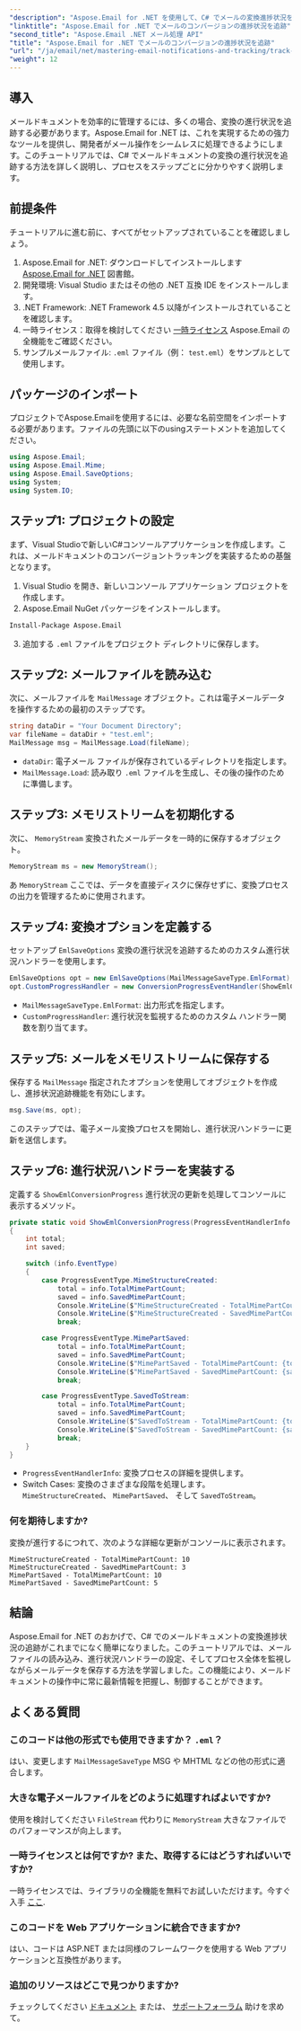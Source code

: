 ```yaml
---
"description": "Aspose.Email for .NET を使用して、C# でメールの変換進捗状況を追跡する方法をステップバイステップで学びましょう。この詳細なチュートリアルでプロジェクトの効率性を高めましょう。"
"linktitle": "Aspose.Email for .NET でメールのコンバージョンの進捗状況を追跡"
"second_title": "Aspose.Email .NET メール処理 API"
"title": "Aspose.Email for .NET でメールのコンバージョンの進捗状況を追跡"
"url": "/ja/email/net/mastering-email-notifications-and-tracking/track-email-conversion-progress/"
"weight": 12
---
```


## 導入

メールドキュメントを効率的に管理するには、多くの場合、変換の進行状況を追跡する必要があります。Aspose.Email for .NET は、これを実現するための強力なツールを提供し、開発者がメール操作をシームレスに処理できるようにします。このチュートリアルでは、C# でメールドキュメントの変換の進行状況を追跡する方法を詳しく説明し、プロセスをステップごとに分かりやすく説明します。  

## 前提条件  

チュートリアルに進む前に、すべてがセットアップされていることを確認しましょう。  

1. Aspose.Email for .NET: ダウンロードしてインストールします [Aspose.Email for .NET](https://releases.aspose.com/email/net/) 図書館。  
2. 開発環境: Visual Studio またはその他の .NET 互換 IDE をインストールします。  
3. .NET Framework: .NET Framework 4.5 以降がインストールされていることを確認します。  
4. 一時ライセンス：取得を検討してください [一時ライセンス](https://purchase.aspose.com/temporary-license/) Aspose.Email の全機能をご確認ください。  
5. サンプルメールファイル: `.eml` ファイル（例： `test.eml`）をサンプルとして使用します。  

## パッケージのインポート  

プロジェクトでAspose.Emailを使用するには、必要な名前空間をインポートする必要があります。ファイルの先頭に以下のusingステートメントを追加してください。  

```csharp
using Aspose.Email;
using Aspose.Email.Mime;
using Aspose.Email.SaveOptions;
using System;
using System.IO;
```

## ステップ1: プロジェクトの設定  

まず、Visual Studioで新しいC#コンソールアプリケーションを作成します。これは、メールドキュメントのコンバージョントラッキングを実装するための基盤となります。  
  
1. Visual Studio を開き、新しいコンソール アプリケーション プロジェクトを作成します。  
2. Aspose.Email NuGet パッケージをインストールします。  
```sh
Install-Package Aspose.Email
```  
3. 追加する `.eml` ファイルをプロジェクト ディレクトリに保存します。  

## ステップ2: メールファイルを読み込む  

次に、メールファイルを `MailMessage` オブジェクト。これは電子メールデータを操作するための最初のステップです。  
 
```csharp
string dataDir = "Your Document Directory";
var fileName = dataDir + "test.eml";
MailMessage msg = MailMessage.Load(fileName);
```
 
- `dataDir`: 電子メール ファイルが保存されているディレクトリを指定します。  
- `MailMessage.Load`: 読み取り `.eml` ファイルを生成し、その後の操作のために準備します。  

## ステップ3: メモリストリームを初期化する  

次に、 `MemoryStream` 変換されたメールデータを一時的に保存するオブジェクト。  
 
```csharp
MemoryStream ms = new MemoryStream();
```

あ `MemoryStream` ここでは、データを直接ディスクに保存せずに、変換プロセスの出力を管理するために使用されます。  

## ステップ4: 変換オプションを定義する  

セットアップ `EmlSaveOptions` 変換の進行状況を追跡するためのカスタム進行状況ハンドラーを使用します。  
 
```csharp
EmlSaveOptions opt = new EmlSaveOptions(MailMessageSaveType.EmlFormat);
opt.CustomProgressHandler = new ConversionProgressEventHandler(ShowEmlConversionProgress);
```
  
- `MailMessageSaveType.EmlFormat`: 出力形式を指定します。  
- `CustomProgressHandler`: 進行状況を監視するためのカスタム ハンドラー関数を割り当てます。  

## ステップ5: メールをメモリストリームに保存する  

保存する `MailMessage` 指定されたオプションを使用してオブジェクトを作成し、進捗状況追跡機能を有効にします。  
 
```csharp
msg.Save(ms, opt);
```
 
このステップでは、電子メール変換プロセスを開始し、進行状況ハンドラーに更新を送信します。  

## ステップ6: 進行状況ハンドラーを実装する  

定義する `ShowEmlConversionProgress` 進行状況の更新を処理してコンソールに表示するメソッド。  
 
```csharp
private static void ShowEmlConversionProgress(ProgressEventHandlerInfo info)
{
    int total;
    int saved;

    switch (info.EventType)
    {
        case ProgressEventType.MimeStructureCreated:
            total = info.TotalMimePartCount;
            saved = info.SavedMimePartCount;
            Console.WriteLine($"MimeStructureCreated - TotalMimePartCount: {total}");
            Console.WriteLine($"MimeStructureCreated - SavedMimePartCount: {saved}");
            break;

        case ProgressEventType.MimePartSaved:
            total = info.TotalMimePartCount;
            saved = info.SavedMimePartCount;
            Console.WriteLine($"MimePartSaved - TotalMimePartCount: {total}");
            Console.WriteLine($"MimePartSaved - SavedMimePartCount: {saved}");
            break;

        case ProgressEventType.SavedToStream:
            total = info.TotalMimePartCount;
            saved = info.SavedMimePartCount;
            Console.WriteLine($"SavedToStream - TotalMimePartCount: {total}");
            Console.WriteLine($"SavedToStream - SavedMimePartCount: {saved}");
            break;
    }
}
```
 
- `ProgressEventHandlerInfo`: 変換プロセスの詳細を提供します。  
- Switch Cases: 変換のさまざまな段階を処理します。 `MimeStructureCreated`、 `MimePartSaved`、 そして `SavedToStream`。  

### 何を期待しますか?  
変換が進行するにつれて、次のような詳細な更新がコンソールに表示されます。  
```plaintext
MimeStructureCreated - TotalMimePartCount: 10  
MimeStructureCreated - SavedMimePartCount: 3  
MimePartSaved - TotalMimePartCount: 10  
MimePartSaved - SavedMimePartCount: 5  
```

## 結論  

Aspose.Email for .NET のおかげで、C# でのメールドキュメントの変換進捗状況の追跡がこれまでになく簡単になりました。このチュートリアルでは、メールファイルの読み込み、進行状況ハンドラーの設定、そしてプロセス全体を監視しながらメールデータを保存する方法を学習しました。この機能により、メールドキュメントの操作中に常に最新情報を把握し、制御することができます。  

## よくある質問  

### このコードは他の形式でも使用できますか？ `.eml`？  
はい、変更します `MailMessageSaveType` MSG や MHTML などの他の形式に適合します。  

### 大きな電子メールファイルをどのように処理すればよいですか?  
使用を検討してください `FileStream` 代わりに `MemoryStream` 大きなファイルでのパフォーマンスが向上します。  

### 一時ライセンスとは何ですか? また、取得するにはどうすればいいですか?  
一時ライセンスでは、ライブラリの全機能を無料でお試しいただけます。今すぐ入手 [ここ](https://purchase。aspose.com/temporary-license/).  

### このコードを Web アプリケーションに統合できますか?  
はい、コードは ASP.NET または同様のフレームワークを使用する Web アプリケーションと互換性があります。  

### 追加のリソースはどこで見つかりますか?  
チェックしてください [ドキュメント](https://reference.aspose.com/email/net/) または、 [サポートフォーラム](https://forum.aspose.com/c/email/12/) 助けを求めて。
